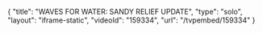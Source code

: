 {
    "title": "WAVES FOR WATER: SANDY RELIEF UPDATE",
    "type": "solo",
    "layout": "iframe-static",
    "videoId": "159334",
    "url": "\/tvpembed\/159334"
}